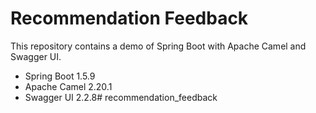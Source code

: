 # Recommendation Feedback

This repository contains a demo of Spring Boot with Apache Camel and Swagger UI.

* Spring Boot 1.5.9
* Apache Camel 2.20.1
* Swagger UI 2.2.8# recommendation_feedback
